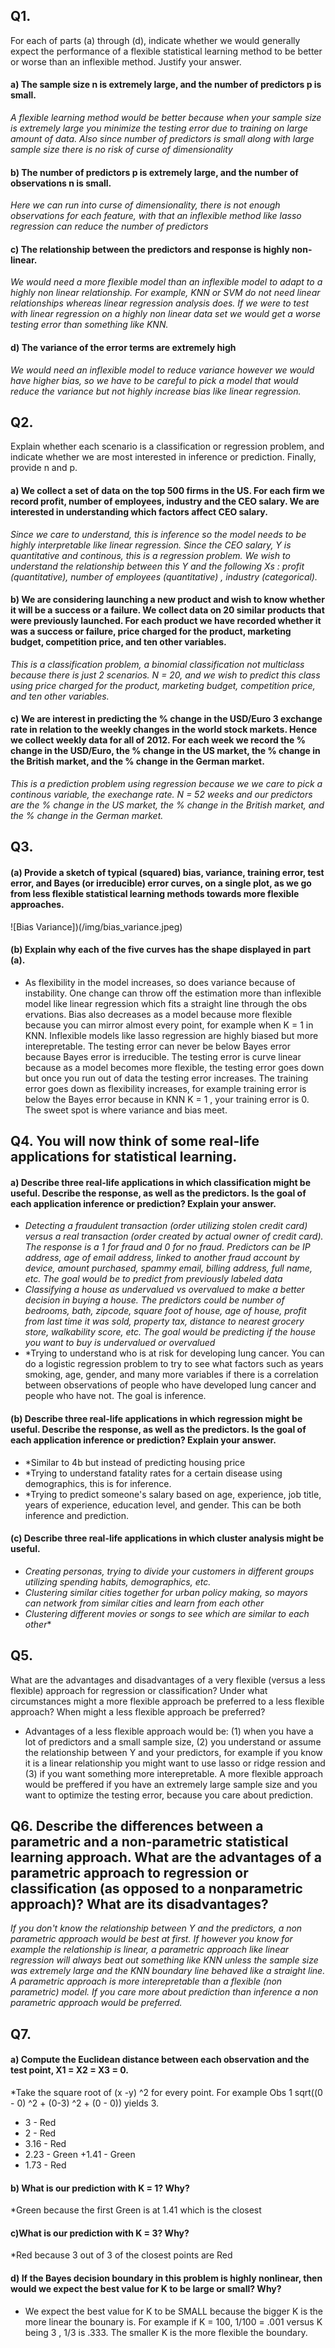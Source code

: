 ## Q1.
For each of parts (a) through (d), indicate whether we would generally expect the performance of a flexible statistical 
learning method to be better or worse than an inflexible method. Justify your answer.

#### a) The sample size n is extremely large, and the number of predictors p is small.
*A flexible learning method would be better because when your sample size is extremely large you minimize the testing error due to training on large amount of data. Also since number of predictors is small along with large sample size there is no risk of curse of dimensionality*

#### b) The number of predictors p is extremely large, and the number of observations n is small.
*Here we can run into curse of dimensionality, there is not enough observations for each feature, with that an inflexible method like lasso regression can reduce the number of predictors*

#### c) The relationship between the predictors and response is highly non-linear.
*We would need a more flexible model than an inflexible model to adapt to a highly non linear relationship. For example, KNN or SVM do not need linear relationships whereas linear regression analysis does. If we were to test with linear regression on a highly non linear data set we would get a worse testing error than something like KNN.*

#### d) The variance of the error terms are extremely high
*We would need an inflexible model to reduce variance however we would have higher bias, so we have to be careful to pick a model that would reduce the variance but not highly increase bias like linear regression.*

## Q2.
Explain whether each scenario is a classification or regression problem, and indicate whether we are most interested in inference or prediction. Finally, provide n and p.

#### a) We collect a set of data on the top 500 firms in the US. For each firm we record profit, number of employees, industry and the CEO salary. We are interested in understanding which factors affect CEO salary.
*Since we care to understand, this is inference so the model needs to be highly interpretable like linear regression. Since the CEO salary, Y is quantitative and continous, this is a regression problem. We wish to understand the relationship between this Y and the following Xs : profit (quantitative), number of employees (quantitative) , industry (categorical).*

#### b) We are considering launching a new product and wish to know whether it will be a success or a failure. We collect data on 20 similar products that were previously launched. For each product we have recorded whether it was a success or failure, price charged for the product, marketing budget, competition price, and ten other variables.
*This is a classification problem, a binomial classification not multiclass because there is just 2 scenarios. N = 20, and we wish to predict this class using price charged for the product, marketing budget, competition price, and ten other variables.*

#### c) We are interest in predicting the % change in the USD/Euro 3 exchange rate in relation to the weekly changes in the world stock markets. Hence we collect weekly data for all of 2012. For each week we record the % change in the USD/Euro, the % change in the US market, the % change in the British market, and the % change in the German market.
*This is a prediction problem using regression because we we care to pick a continous variable, the exechange rate. N = 52 weeks and our predictors are the % change in the US market, the % change in the British market, and the % change in the German market.*

## Q3.

#### (a) Provide a sketch of typical (squared) bias, variance, training error, test error, and Bayes (or irreducible) error curves, on a single plot, as we go from less flexible statistical learning methods towards more flexible approaches.
![Bias Variance])(/img/bias_variance.jpeg)

#### (b) Explain why each of the five curves has the shape displayed in part (a).
* As flexibility in the model increases, so does variance because of instability. One change can throw off the estimation more than inflexible model like linear regression which fits a straight line through the obs ervations. Bias also decreases as a model because more flexible because you can mirror almost every point, for example when K = 1 in KNN. Inflexible models like lasso regression are highly biased but more interepretable. The testing error can never be below Bayes error because Bayes error is irreducible. The testing error is curve linear because as a model becomes more flexible, the testing error goes down but once you run out of data the testing error increases. The training error goes down as flexibility increases, for example training error is below the Bayes error because in KNN K = 1 , your training error is 0. The sweet spot is where variance and bias meet. 

## Q4. You will now think of some real-life applications for statistical learning.

#### a) Describe three real-life applications in which classification might be useful. Describe the response, as well as the predictors. Is the goal of each application inference or prediction? Explain your answer.
+ *Detecting a fraudulent transaction (order utilizing stolen credit card) versus a real transaction (order created by actual owner of credit card). The response is a 1 for fraud and 0 for no fraud. Predictors can be IP address, age of email address, linked to another fraud account by device, amount purchased, spammy email, billing address, full name, etc. The goal would be to predict from previously labeled data*
+ *Classifying a house as undervalued vs overvalued to make a better decision in buying a house. The predictors could be number of bedrooms, bath, zipcode, square foot of house, age of house, profit from last time it was sold, property tax, distance to nearest grocery store, walkability score, etc. The goal would be predicting if the house you want to buy is undervalued or overvalued*
+ *Trying to understand who is at risk for developing lung cancer. You can do a logistic regression problem to try to see what factors such as years smoking, age, gender, and many more variables if there is a correlation between observations of people who have developed lung cancer and people who have not. The goal is inference.

#### (b) Describe three real-life applications in which regression might be useful. Describe the response, as well as the predictors. Is the goal of each application inference or prediction? Explain your answer.
+ *Similar to 4b but instead of predicting housing price
+ *Trying to understand fatality rates for a certain disease using demographics, this is for inference. 
+ *Trying to predict someone's salary based on age, experience, job title, years of experience, education level, and gender. This can be both inference and prediction.
 
 #### (c) Describe three real-life applications in which cluster analysis might be useful.
 + *Creating personas, trying to divide your customers in different groups utilizing spending habits, demographics, etc.*
 + *Clustering similar cities together for urban policy making, so mayors can network from similar cities and learn from each other*
 + *Clustering different movies or songs to see which are similar to each other**
 
 ## Q5. 
What are the advantages and disadvantages of a very flexible (versus a less flexible) approach for regression or classification? Under what circumstances might a more flexible approach be preferred to a less flexible approach? When might a less flexible approach be preferred?
* Advantages of a less flexible approach would be: (1) when you have a lot of predictors and a small sample size, (2) you understand or assume the relationship between Y and your predictors, for example if you know it is a linear relationship you might want to use lasso or ridge ression and (3) if you want something more interepretable. A more flexible approach would be preffered if you have an extremely large sample size and you want to optimize the testing error, because you care about prediction. 

## Q6. Describe the differences between a parametric and a non-parametric statistical learning approach. What are the advantages of a parametric approach to regression or classification (as opposed to a nonparametric approach)? What are its disadvantages?
*If you don't know the relationship between Y and the predictors, a non parametric approach would be best at first. If however you know for example the relationship is linear, a parametric approach like linear regression will always beat out something like KNN unless the sample size was extremely large and the KNN boundary line behaved like a straight line. A parametric approach is more interepretable than a flexible (non parametric) model. If you care more about prediction than inference a non parametric approach would be preferred.*

## Q7.
#### a) Compute the Euclidean distance between each observation and the test point, X1 = X2 = X3 = 0. 
*Take the square root of (x -y) ^2 for every point. For example Obs 1 sqrt((0 - 0) ^2 + (0-3) ^2 + (0 - 0)) yields 3.
+ 3 - Red
+ 2 - Red
+ 3.16 - Red
+ 2.23 - Green
+1.41 - Green
+ 1.73 - Red

 #### b) What is our prediction with K = 1? Why?
*Green because the first Green is at 1.41 which is the closest

#### c)What is our prediction with K = 3? Why?
*Red because 3 out of 3 of the closest points are Red

#### d) If the Bayes decision boundary in this problem is highly nonlinear, then would we expect the best value for K to be large or small? Why?
* We expect the best value for K to be SMALL because the bigger K is the more linear the bounary is. For example if K = 100, 1/100 = .001 versus K being 3 , 1/3 is .333. The smaller K is the more flexible the boundary.



 
